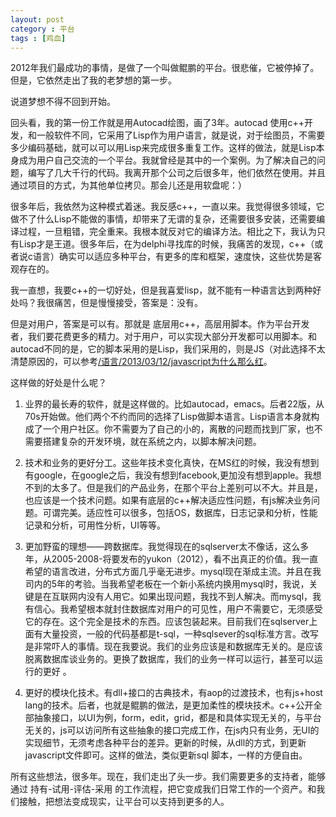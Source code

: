 ```yaml
---
layout: post
category : 平台
tags : [鸡血]
---
```


2012年我们最成功的事情，是做了一个叫做鲲鹏的平台。很悲催，它被停掉了。但是，它依然走出了我的老梦想的第一步。

说道梦想不得不回到开始。

回头看，我的第一份工作就是用Autocad绘图，画了3年。autocad 使用c++开发，和一般软件不同，它采用了Lisp作为用户语言，就是说，对于绘图员，不需要多少编码基础，就可以可以用Lisp来完成很多重复工作。这样的做法，就是Lisp本身成为用户自己交流的一个平台。我就曾经是其中的一个案例。为了解决自己的问题，编写了几大千行的代码。我离开那个公司之后很多年，他们依然在使用。并且通过项目的方式，为其他单位拷贝。那会儿还是用软盘呢：）

很多年后，我依然为这种模式着迷。我反感c++，一直以来。我觉得很多领域，它做不了什么Lisp不能做的事情，却带来了无谓的复杂，还需要很多安装，还需要编译过程，一旦粗错，完全重来。我根本就反对它的编译方法。相比之下，我认为只有Lisp才是王道。很多年后，在为delphi寻找库的时候，我痛苦的发现，c++（或者说c语言）确实可以适应多种平台，有更多的库和框架，速度快，这些优势是客观存在的。

我一直想，我要c++的一切好处，但是我喜爱lisp，就不能有一种语言达到两种好处吗？我很痛苦，但是慢慢接受，答案是：没有。

但是对用户，答案是可以有。那就是 底层用c++，高层用脚本。作为平台开发者，我们要花费更多的精力。对于用户，可以实现大部分开发都可以用脚本。和autocad不同的是，它的脚本采用的是Lisp，我们采用的，则是JS（对此选择不太清楚原因的，可以参考[/语言/2013/03/12/javascript为什么那么红](//语言/2013/03/12/javascript为什么那么红)。

这样做的好处是什么呢？

1. 业界的最长寿的软件，就是这样做的。比如autocad，emacs。后者22版，从70s开始做。他们两个不约而同的选择了Lisp做脚本语言。Lisp语言本身就构成了一个用户社区。你不需要为了自己的小的，离散的问题而找到厂家，也不需要搭建复杂的开发环境，就在系统之内，以脚本解决问题。

2. 技术和业务的更好分工。这些年技术变化真快，在MS红的时候，我没有想到有google，在google之后，我没有想到facebook,更加没有想到apple。我想不到的太多了。但是我们的产品业务，在那个平台上差别可以不大。并且是，也应该是一个技术问题。如果有底层的c++解决适应性问题，有js解决业务问题。可谓完美。适应性可以很多，包括OS，数据库，日志记录和分析，性能记录和分析，可用性分析，UI等等。

3. 更加野蛮的理想——跨数据库。我觉得现在的sqlserver太不像话，这么多年，从2005-2008-将要发布的yukon（2012），看不出真正的价值。我一直希望的语言改进，分布式方面几乎毫无进步。mysql现在渐成主流。并且在我司内的5年的考验。当我希望老板在一个新小系统内换用mysql时，我说，关键是在互联网内没有人用它。如果出现问题，我找不到人解决。而mysql，我有信心。我希望根本就封住数据库对用户的可见性，用户不需要它，无须感受它的存在。这个完全是技术的东西。应该包装起来。目前我们在sqlserver上面有大量投资，一般的代码基都是t-sql，一种sqlsever的sql标准方言。改写是非常吓人的事情。现在我要说。我们的业务应该是和数据库无关的。是应该脱离数据库谈业务的。更换了数据库，我们的业务一样可以运行，甚至可以运行的更好 。

4. 更好的模块化技术。有dll+接口的古典技术，有aop的过渡技术，也有js+host lang的技术。后者，也就是鲲鹏的做法，是更加柔性的模块技术。c++公开全部抽象接口，以UI为例，form，edit，grid，都是和具体实现无关的，与平台无关的，js可以访问所有这些抽象的接口完成工作，在js内只有业务，无UI的实现细节，无须考虑各种平台的差异。更新的时候，从dll的方式，到更新javascript文件即可。这样的做法，类似更新sql 脚本，一样的方便自由。

所有这些想法，很多年。现在，我们走出了头一步。我们需要更多的支持者，能够通过 持有-试用-评估-采用 的工作流程，把它变成我们日常工作的一个资产。和我们接触，把想法变成现实，让平台可以支持到更多的人。

